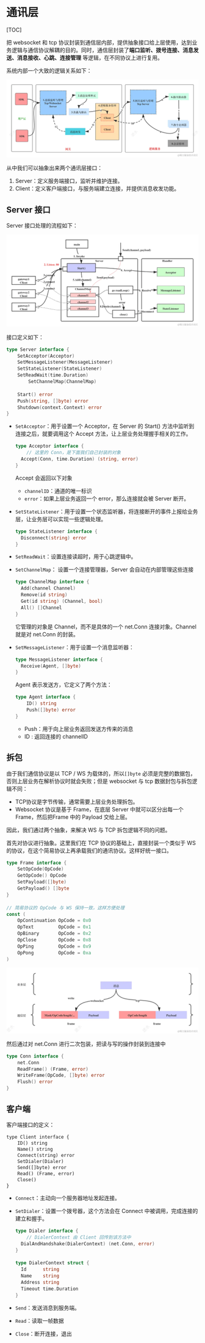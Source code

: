 # 通讯层

[TOC]



把 websocket 和 tcp 协议封装到通信层内部，提供抽象接口给上层使用，达到业务逻辑与通信协议解耦的目的。同时，通信层封装了**端口监听、拨号连接、消息发送、消息接收、心跳、连接管理** 等逻辑，在不同协议上进行复用。

系统内部一个大致的逻辑关系如下：

![通信层消息流程图.png](./assets/7bec90b39abc4e50837ae3abb9da2ab7tplv-k3u1fbpfcp-jj-mark1512000q75.webp)

从中我们可以抽象出来两个通讯层接口：

1. Server：定义服务端接口，监听并维护连接。
2. Client：定义客户端接口，与服务端建立连接，并提供消息收发功能。

## Server 接口

Server 接口处理的流程如下：

![server.png](./assets/d61355fd6ccf4e5193307714e07c4735tplv-k3u1fbpfcp-jj-mark1512000q75.webp)

接口定义如下：

~~~go
type Server interface {
	SetAcceptor(Acceptor)
	SetMessageListener(MessageListener)
	SetStateListener(StateListener)
	SetReadWait(time.Duration)
        SetChannelMap(ChannelMap)
        
	Start() error
	Push(string, []byte) error
	Shutdown(context.Context) error
}
~~~

- `SetAcceptor`：用于设置一个 Acceptor，在 Server 的 Start() 方法中监听到连接之后，就要调用这个 Accept 方法，让上层业务处理握手相关的工作。

  ~~~go
  type Acceptor interface {
      // 这里的 Conn，是下面我们自己封装的对象
  	Accept(Conn, time.Duration) (string, error)
  }
  ~~~

  Accept 会返回以下对象

  - `channelID`：通道的唯一标识
  - `error`：如果上层业务返回一个 error，那么连接就会被 Server 断开。

- `SetStateListener`：用于设置一个状态监听器，将连接断开的事件上报给业务层，让业务层可以实现一些逻辑处理。

  ~~~go
  type StateListener interface {
  	Disconnect(string) error
  }
  ~~~

- `SetReadWait`：设置连接读超时，用于心跳逻辑中。

- `SetChannelMap`： 设置一个连接管理器，Server 会自动在内部管理这些连接

  ~~~go
  type ChannelMap interface {
  	Add(channel Channel)
  	Remove(id string)
  	Get(id string) (Channel, bool)
  	All() []Channel
  }
  ~~~

  它管理的对象是 Channel，而不是具体的一个 net.Conn 连接对象。Channel 就是对 net.Conn 的封装。

- `SetMessageListener`：用于设置一个消息监听器：

  ~~~go
  type MessageListener interface {
  	Receive(Agent, []byte)
  }
  ~~~

  Agent 表示发送方，它定义了两个方法：

  ~~~go
  type Agent interface {
      ID() string
      Push([]byte) error
  }
  ~~~

  - Push：用于向上层业务返回发送方传来的消息
  - ID : 返回连接的 channelID

## 拆包

由于我们通信协议是以 TCP / WS 为载体的，所以`[]byte` 必须是完整的数据包，否则上层业务在解析协议时就会失败；但是 websocket 与 tcp 数据封包与拆包逻辑不同：

- TCP协议是字节传输，通常需要上层业务处理拆包。
- Websocket 协议是基于 Frame，在底层 Server 中就可以区分出每一个 Frame，然后把Frame 中的 Payload 交给上层。

因此，我们通过两个抽象，来解决 WS 与 TCP 拆包逻辑不同的问题。

首先对协议进行抽象。这里我们在 TCP 协议的基础上，直接封装一个类似于 WS 的协议，在这个简易协议上再承载我们的通讯协议。这样好统一接口。

~~~go
type Frame interface {
	SetOpCode(OpCode)
	GetOpCode() OpCode
	SetPayload([]byte)
	GetPayload() []byte
}

// 简易协议的 OpCode 与 WS 保持一致，这样方便处理
const (
	OpContinuation OpCode = 0x0
	OpText         OpCode = 0x1
	OpBinary       OpCode = 0x2
	OpClose        OpCode = 0x8
	OpPing         OpCode = 0x9
	OpPong         OpCode = 0xa
)
~~~

![协议抽象.png](./assets/a91b98882ba9448cbc54dff34958e94dtplv-k3u1fbpfcp-jj-mark1512000q75.webp)

然后通过对 net.Conn 进行二次包装，把读与写的操作封装到连接中

~~~go
type Conn interface {
	net.Conn
	ReadFrame() (Frame, error)
	WriteFrame(OpCode, []byte) error
	Flush() error
}
~~~

## 客户端

客户端接口的定义：

```golang
type Client interface {
	ID() string
	Name() string
	Connect(string) error
	SetDialer(Dialer)
	Send([]byte) error
	Read() (Frame, error)
	Close()
}
```

- `Connect`：主动向一个服务器地址发起连接。

- `SetDialer`：设置一个拨号器，这个方法会在 Connect 中被调用，完成连接的建立和握手。

  ~~~go
  type Dialer interface {
      // DialerContext 由 Client 回传到该方法中
  	DialAndHandshake(DialerContext) (net.Conn, error)
  }
  
  type DialerContext struct {
  	Id      string
  	Name    string
  	Address string
  	Timeout time.Duration
  }
  ~~~

- `Send`：发送消息到服务端。

- `Read`：读取一帧数据

- `Close`：断开连接，退出